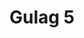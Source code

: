 ---
mission_id: gulag5
editorsChoice:
title: "Gulag 5"
authors: 
    - "Randy Caba"
date:
filename: "gulag5.zip"
description: "Your missions officer, Jan, has been captured by Imperial forces, and is being tortured within the prison outpost Gulag 5. To make matters worse, she was carrying the plans for the liberation of Rebel sympathizers. Your job is to infiltrate the facility, rescue Jan, find the plans, and then steal a shuttle to escape."
heroImage: "./gulag5.png"
levelReplaced:	SECBASE
difficulty: yes
bm:	no
fme: no
wax: no
three_do: no
voc: no
gmd: no
vue: no
lfd: no
base: "New level from scratch" 
editors: "DFUSE"

---